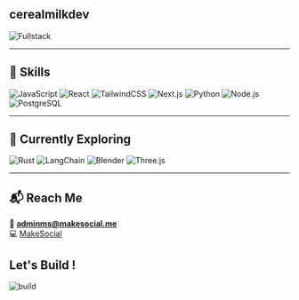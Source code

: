 
## cerealmilkdev 
![Fullstack](https://img.shields.io/badge/Fullstack_Developer-darkblue?style=for-the-badge&logo=github&logoColor=white)

---

## 🧰 Skills

![JavaScript](https://img.shields.io/badge/JavaScript-F7DF1E?style=flat&logo=javascript&logoColor=black)
![React](https://img.shields.io/badge/React-20232A?style=flat&logo=react&logoColor=61DAFB)
![TailwindCSS](https://img.shields.io/badge/TailwindCSS-06B6D4?style=flat&logo=tailwind-css&logoColor=white)
![Next.js](https://img.shields.io/badge/Next.js-000000?style=flat&logo=next.js&logoColor=white)
![Python](https://img.shields.io/badge/Python-3776AB?style=flat&logo=python&logoColor=white)
![Node.js](https://img.shields.io/badge/Node.js-339933?style=flat&logo=nodedotjs&logoColor=white)
![PostgreSQL](https://img.shields.io/badge/PostgreSQL-4169E1?style=flat&logo=postgresql&logoColor=white)

---

## 🚀 Currently Exploring

![Rust](https://img.shields.io/badge/Rust-000000?style=flat&logo=rust&logoColor=white)
![LangChain](https://img.shields.io/badge/LangChain-1C3C3C?style=flat&logoColor=white)
![Blender](https://img.shields.io/badge/Blender-F5792A?style=flat&logo=blender&logoColor=white)
![Three.js](https://img.shields.io/badge/Three.js-000000?style=flat&logo=three.js&logoColor=white)

---

## 📬 Reach Me

📧 **adminms@makesocial.me**  
💻 <a href="https://makesocial.me">MakeSocial</a>
## Let's Build !
![build](https://media1.giphy.com/media/v1.Y2lkPTc5MGI3NjExNmpwOTVyem1ha25zODNtNnJra25ibTQ4M25laDF0ZG5yM3RldXJheiZlcD12MV9pbnRlcm5hbF9naWZfYnlfaWQmY3Q9Zw/yph35Uf4OQAVxpSJTe/giphy.gif)


<!--
**cerealmilkdev/cerealmilkdev** is a ✨ _special_ ✨ repository because its `README.md` (this file) appears on your GitHub profile.

Here are some ideas to get you started:

- 🔭 I’m currently working on ...
- 🌱 I’m currently learning ...
- 👯 I’m looking to collaborate on ...
- 🤔 I’m looking for help with ...
- 💬 Ask me about ...
- 📫 How to reach me: ...
- 😄 Pronouns: ...
- ⚡ Fun fact: ...
-->
